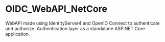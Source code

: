 # OIDC_WebAPI_NetCore
WebAPI made using IdentityServer4 and OpenID Connect to authenticate and authorize. Authentication layer as a standalone ASP.NET Core application.
